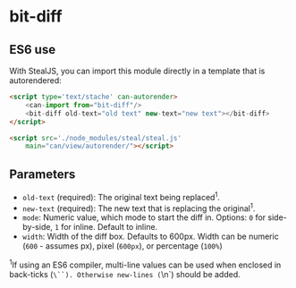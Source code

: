 # bit-diff

## ES6 use

With StealJS, you can import this module directly in a template that is autorendered:

```html
<script type='text/stache' can-autorender>
	<can-import from="bit-diff"/>
	<bit-diff old-text="old text" new-text="new text"></bit-diff>
</script>

<script src='./node_modules/steal/steal.js'
	main="can/view/autorender/"></script>
```

## Parameters

* `old-text` (required): The original text being replaced<sup>1</sup>.
* `new-text` (required): The new text that is replacing the original<sup>1</sup>.
* `mode`: Numeric value, which mode to start the diff in. Options: `0` for side-by-side, `1` for inline. Default to inline.
* `width`: Width of the diff box. Defaults to 600px. Width can be numeric (`600` - assumes px), pixel (`600px`), or percentage (`100%`)

<sup>1</sup>If using an ES6 compiler, multi-line values can be used when enclosed in back-ticks (`\``). Otherwise new-lines (`\\n`) should be added. 
